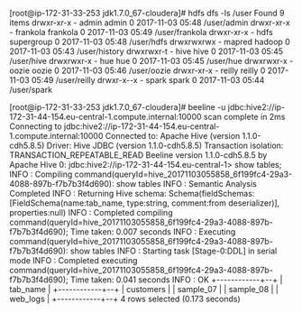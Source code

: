 [root@ip-172-31-33-253 jdk1.7.0_67-cloudera]# hdfs dfs -ls /user
Found 9 items
drwxr-xr-x   - admin    admin               0 2017-11-03 05:48 /user/admin
drwxr-xr-x   - frankola frankola            0 2017-11-03 05:49 /user/frankola
drwxr-xr-x   - hdfs     supergroup          0 2017-11-03 05:48 /user/hdfs
drwxrwxrwx   - mapred   hadoop              0 2017-11-03 05:43 /user/history
drwxrwxr-t   - hive     hive                0 2017-11-03 05:45 /user/hive
drwxrwxr-x   - hue      hue                 0 2017-11-03 05:45 /user/hue
drwxrwxr-x   - oozie    oozie               0 2017-11-03 05:46 /user/oozie
drwxr-xr-x   - reilly   reilly              0 2017-11-03 05:49 /user/reilly
drwxr-x--x   - spark    spark               0 2017-11-03 05:44 /user/spark


[root@ip-172-31-33-253 jdk1.7.0_67-cloudera]# beeline -u jdbc:hive2://ip-172-31-44-154.eu-central-1.compute.internal:10000
scan complete in 2ms
Connecting to jdbc:hive2://ip-172-31-44-154.eu-central-1.compute.internal:10000
Connected to: Apache Hive (version 1.1.0-cdh5.8.5)
Driver: Hive JDBC (version 1.1.0-cdh5.8.5)
Transaction isolation: TRANSACTION_REPEATABLE_READ
Beeline version 1.1.0-cdh5.8.5 by Apache Hive
0: jdbc:hive2://ip-172-31-44-154.eu-central-1> show tables;
INFO  : Compiling command(queryId=hive_20171103055858_6f199fc4-29a3-4088-897b-f7b7b3f4d690): show tables
INFO  : Semantic Analysis Completed
INFO  : Returning Hive schema: Schema(fieldSchemas:[FieldSchema(name:tab_name, type:string, comment:from deserializer)], properties:null)
INFO  : Completed compiling command(queryId=hive_20171103055858_6f199fc4-29a3-4088-897b-f7b7b3f4d690); Time taken: 0.007 seconds
INFO  : Executing command(queryId=hive_20171103055858_6f199fc4-29a3-4088-897b-f7b7b3f4d690): show tables
INFO  : Starting task [Stage-0:DDL] in serial mode
INFO  : Completed executing command(queryId=hive_20171103055858_6f199fc4-29a3-4088-897b-f7b7b3f4d690); Time taken: 0.041 seconds
INFO  : OK
+------------+--+
|  tab_name  |
+------------+--+
| customers  |
| sample_07  |
| sample_08  |
| web_logs   |
+------------+--+
4 rows selected (0.173 seconds)
